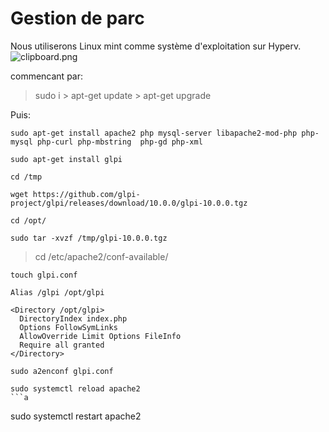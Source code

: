 # Gestion de parc

Nous utiliserons Linux mint comme système d'exploitation sur Hyperv.
![clipboard.png](nd3uouyud-clipboard.png)
 
 
 commencant par:
 
>sudo i  > apt-get update > apt-get upgrade
>

Puis:


```
sudo apt-get install apache2 php mysql-server libapache2-mod-php php-mysql php-curl php-mbstring  php-gd php-xml

```


```
sudo apt-get install glpi 
```


```
cd /tmp
```

```
wget https://github.com/glpi-project/glpi/releases/download/10.0.0/glpi-10.0.0.tgz
```

```
cd /opt/
```


```
sudo tar -xvzf /tmp/glpi-10.0.0.tgz
```

> cd /etc/apache2/conf-available/

```
touch glpi.conf
```

```
Alias /glpi /opt/glpi

<Directory /opt/glpi>
  DirectoryIndex index.php
  Options FollowSymLinks
  AllowOverride Limit Options FileInfo
  Require all granted
</Directory>
```


```
sudo a2enconf glpi.conf
```

```
sudo systemctl reload apache2
```a

```
sudo systemctl restart apache2
```
